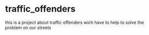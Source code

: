 # traffic_offenders
this is a project about traffic offenders wich have to help to solve the problem on our streets
